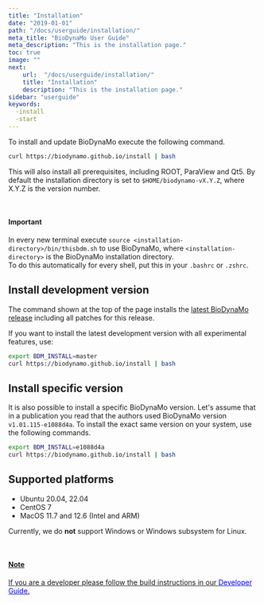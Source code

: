```yaml
---
title: "Installation"
date: "2019-01-01"
path: "/docs/userguide/installation/"
meta_title: "BioDynaMo User Guide"
meta_description: "This is the installation page."
toc: true
image: ""
next:
    url:  "/docs/userguide/installation/"
    title: "Installation"
    description: "This is the installation page."
sidebar: "userguide"
keywords:
  -install
  -start
---
```


To install and update BioDynaMo execute the following command.

```bash
curl https://biodynamo.github.io/install | bash
```

This will also install all prerequisites, including ROOT, ParaView and Qt5.
By default the installation directory is set to `$HOME/biodynamo-vX.Y.Z`, where X.Y.Z is the version number.

<br/>
<a class="sbox" target="_blank" rel="noopener">
    <div class="sbox-content">
    	<h4><b>Important</b></h4>
    	<p>In every new terminal execute <code>source &lt;installation-directory&gt;/bin/thisbdm.sh</code>
      to use BioDynaMo, where <code>&lt;installation-directory&gt;</code> is the BioDynaMo installation directory.<br>To do this automatically for every shell, put this in your <code>.bashrc</code> or <code>.zshrc</code>.<br>
        </p>
    </div>
</a>

## Install development version

The command shown at the top of the page installs the [latest BioDynaMo release](https://github.com/BioDynaMo/biodynamo/releases/latest) including all patches for this release.

If you want to install the latest development version with all experimental features, use:

```bash
export BDM_INSTALL=master
curl https://biodynamo.github.io/install | bash
```

## Install specific version

It is also possible to install a specific BioDynaMo version.
Let's assume that in a publication you read that the authors used BioDynaMo version `v1.01.115-e1088d4a`.
To install the exact same version on your system, use the following commands.

```bash
export BDM_INSTALL=e1088d4a
curl https://biodynamo.github.io/install | bash
```

## Supported platforms

*  Ubuntu 20.04, 22.04
*  CentOS 7
*  MacOS 11.7 and 12.6 (Intel and ARM)

Currently, we do **not** support Windows or Windows subsystem for Linux.

<br/>
<a class="sbox" href= "/docs/devguide/build/" target="_blank" rel="noopener">
    <div class="sbox-content">
    	<h4><b>Note</b></h4>
    	<p>If you are a developer please follow the build instructions in our <font color="blue"><u>Developer Guide</u></font>.
        </p>
    </div>
</a>
<br>


